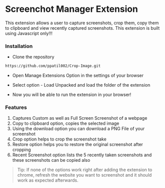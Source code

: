 # Screenchot Manager Extension

This extension allows a user to capture screenshots, crop them, copy them to clipboard and view recently captured screenshots. This extension is built using Javascript only!!!

### Installation

- Clone the repository

```sh
https://github.com/ppatil002/Crop-Image.git
```

- Open Manage Extensions Option in the settings of your browser

- Select option - Load Unpacked and load the folder of the extension

- Now you will be able to run the extension in your browser!

### Features

1. Captures Custom as well as Full Screen Screenshot of a webpage
2. Copy to clipboard option, copies the selected image
3. Using the download option you can download a PNG File of your screenshot
4. Crop option helps to crop the screenshot take
5. Restore option helps you to restore the original screenshot after cropping
6. Recent Screenshot option lists the 5 recently taken screenshots and these screenshots can be copied also

> Tip: If none of the options work right after adding the extension to chrome, refresh the website you want to screenshot and it should work as expected afterwards.
